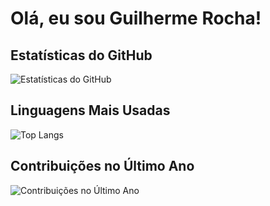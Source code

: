 # Olá, eu sou Guilherme Rocha!

## Estatísticas do GitHub
![Estatísticas do GitHub](https://github-readme-stats.vercel.app/api?username=GuilhermeRocha19&show_icons=true&theme=radical)

## Linguagens Mais Usadas
![Top Langs](https://github-readme-stats.vercel.app/api/top-langs/?username=GuilhermeRocha19&layout=compact&theme=radical)

## Contribuições no Último Ano
![Contribuições no Último Ano](https://github-readme-stats.vercel.app/api/wakatime?username=GuilhermeRocha19&theme=radical)
